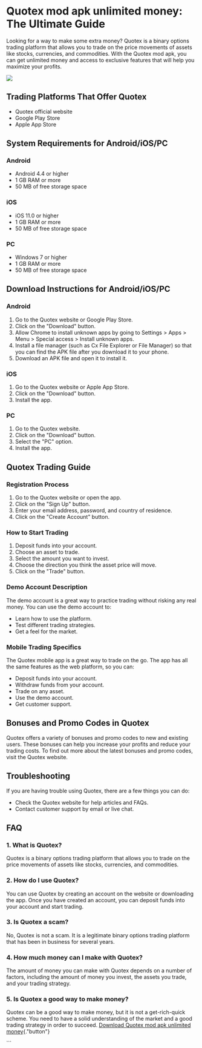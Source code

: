 # Quotex mod apk unlimited money: The Ultimate Guide

Looking for a way to make some extra money? Quotex is a binary options
trading platform that allows you to trade on the price movements of
assets like stocks, currencies, and commodities. With the Quotex mod
apk, you can get unlimited money and access to exclusive features that
will help you maximize your profits.

[![](https://static.quotex.io/files/4_en/300_250.jpg)](https://traff.sbs/brokerqxlid)

## Trading Platforms That Offer Quotex

-   Quotex official website
-   Google Play Store
-   Apple App Store

## System Requirements for Android/iOS/PC

### Android

-   Android 4.4 or higher
-   1 GB RAM or more
-   50 MB of free storage space

### iOS

-   iOS 11.0 or higher
-   1 GB RAM or more
-   50 MB of free storage space

### PC

-   Windows 7 or higher
-   1 GB RAM or more
-   50 MB of free storage space

## Download Instructions for Android/iOS/PC

### Android

1.  Go to the Quotex website or Google Play Store.
2.  Click on the "Download" button.
3.  Allow Chrome to install unknown apps by going to Settings \> Apps \>
    Menu \> Special access \> Install unknown apps.
4.  Install a file manager (such as Cx File Explorer or File Manager) so
    that you can find the APK file after you download it to your phone.
5.  Download an APK file and open it to install it.

### iOS

1.  Go to the Quotex website or Apple App Store.
2.  Click on the "Download" button.
3.  Install the app.

### PC

1.  Go to the Quotex website.
2.  Click on the "Download" button.
3.  Select the "PC" option.
4.  Install the app.

## Quotex Trading Guide

### Registration Process

1.  Go to the Quotex website or open the app.
2.  Click on the "Sign Up" button.
3.  Enter your email address, password, and country of residence.
4.  Click on the "Create Account" button.

### How to Start Trading

1.  Deposit funds into your account.
2.  Choose an asset to trade.
3.  Select the amount you want to invest.
4.  Choose the direction you think the asset price will move.
5.  Click on the "Trade" button.

### Demo Account Description

The demo account is a great way to practice trading without risking any
real money. You can use the demo account to:

-   Learn how to use the platform.
-   Test different trading strategies.
-   Get a feel for the market.

### Mobile Trading Specifics

The Quotex mobile app is a great way to trade on the go. The app has all
the same features as the web platform, so you can:

-   Deposit funds into your account.
-   Withdraw funds from your account.
-   Trade on any asset.
-   Use the demo account.
-   Get customer support.

## Bonuses and Promo Codes in Quotex

Quotex offers a variety of bonuses and promo codes to new and existing
users. These bonuses can help you increase your profits and reduce your
trading costs. To find out more about the latest bonuses and promo
codes, visit the Quotex website.

## Troubleshooting

If you are having trouble using Quotex, there are a few things you can
do:

-   Check the Quotex website for help articles and FAQs.
-   Contact customer support by email or live chat.

## FAQ

### 1. What is Quotex?

Quotex is a binary options trading platform that allows you to trade on
the price movements of assets like stocks, currencies, and commodities.

### 2. How do I use Quotex?

You can use Quotex by creating an account on the website or downloading
the app. Once you have created an account, you can deposit funds into
your account and start trading.

### 3. Is Quotex a scam?

No, Quotex is not a scam. It is a legitimate binary options trading
platform that has been in business for several years.

### 4. How much money can I make with Quotex?

The amount of money you can make with Quotex depends on a number of
factors, including the amount of money you invest, the assets you trade,
and your trading strategy.

### 5. Is Quotex a good way to make money?

Quotex can be a good way to make money, but it is not a get-rich-quick
scheme. You need to have a solid understanding of the market and a good
trading strategy in order to succeed. [Download Quotex mod apk unlimited
money](\%22https://traff.sbs/brokerqxlid\%22){."button"}

\`\`\`

